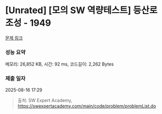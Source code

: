 # [Unrated] [모의 SW 역량테스트] 등산로 조성 - 1949 

[문제 링크](https://swexpertacademy.com/main/code/problem/problemDetail.do?contestProbId=AV5PoOKKAPIDFAUq) 

### 성능 요약

메모리: 26,852 KB, 시간: 92 ms, 코드길이: 2,262 Bytes

### 제출 일자

2025-08-16 17:29



> 출처: SW Expert Academy, https://swexpertacademy.com/main/code/problem/problemList.do